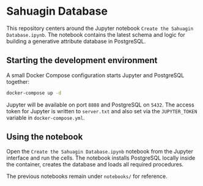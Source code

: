 # Sahuagin Database

This repository centers around the Jupyter notebook `Create the Sahuagin Database.ipynb`. The notebook contains the latest schema and logic for building a generative attribute database in PostgreSQL.

## Starting the development environment

A small Docker Compose configuration starts Jupyter and PostgreSQL together:

```bash
docker-compose up -d
```

Jupyter will be available on port `8888` and PostgreSQL on `5432`. The access token for Jupyter is written to `server.txt` and also set via the `JUPYTER_TOKEN` variable in `docker-compose.yml`.

## Using the notebook

Open the `Create the Sahuagin Database.ipynb` notebook from the Jupyter interface and run the cells. The notebook installs PostgreSQL locally inside the container, creates the database and loads all required procedures.

The previous notebooks remain under `notebooks/` for reference.
